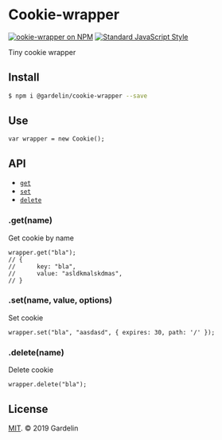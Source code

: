 # Cookie-wrapper

[![ookie-wrapper on NPM](https://img.shields.io/npm/v/sdom-js.svg?style=flat-square)](https://www.npmjs.com/package/@gardelin/cookie-wrapper) [![Standard JavaScript Style](https://img.shields.io/badge/code_style-standard-brightgreen.svg?style=flat-square)](http://standardjs.com/)

Tiny cookie wrapper

## Install

```sh
$ npm i @gardelin/cookie-wrapper --save
```

## Use
```javascrip
var wrapper = new Cookie();
```

## API

* [`get`](#get)
* [`set`](#set)
* [`delete`](#delete)

### .get(name)

Get cookie by name

```es6
wrapper.get("bla");
// {
//      key: "bla",
//      value: "asldkmalskdmas",
// }
```
### .set(name, value, options)

Set cookie

```es6
wrapper.set("bla", "aasdasd", { expires: 30, path: '/' });
```

### .delete(name)

Delete cookie

```es6
wrapper.delete("bla");
```

## License

[MIT](https://opensource.org/licenses/MIT). © 2019 Gardelin